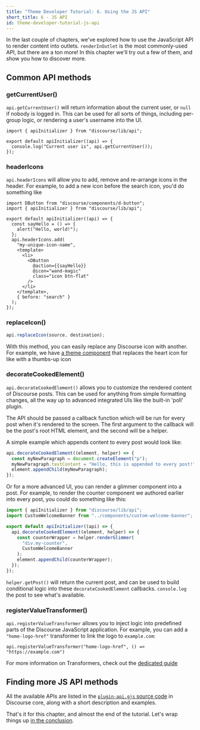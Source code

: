 ```yaml
---
title: "Theme Developer Tutorial: 6. Using the JS API"
short_title: 6 - JS API
id: theme-developer-tutorial-js-api
---
```


In the last couple of chapters, we've explored how to use the JavaScript API to render content into outlets. `renderInOutlet` is the most commonly-used API, but there are a ton more! In this chapter we'll try out a few of them, and show you how to discover more.

## Common API methods

### getCurrentUser()

`api.getCurrentUser()` will return information about the current user, or `null` if nobody is logged in. This can be used for all sorts of things, including per-group logic, or rendering a user's username into the UI.

```gjs
import { apiInitializer } from "discourse/lib/api";

export default apiInitializer((api) => {
  console.log("Current user is", api.getCurrentUser());
});
```

### headerIcons

`api.headerIcons` will allow you to add, remove and re-arrange icons in the header. For example, to add a new icon before the search icon, you'd do something like

```gjs
import DButton from "discourse/components/d-button";
import { apiInitializer } from "discourse/lib/api";

export default apiInitializer((api) => {
  const sayHello = () => {
    alert("Hello, world!");
  };
  api.headerIcons.add(
    "my-unique-icon-name",
    <template>
      <li>
        <DButton
          @action={{sayHello}}
          @icon="wand-magic"
          class="icon btn-flat"
        />
      </li>
    </template>,
    { before: "search" }
  );
});
```

### replaceIcon()

```js
api.replaceIcon(source, destination);
```

With this method, you can easily replace any Discourse icon with another. For example, we have [a theme component](https://meta.discourse.org/t/change-the-like-icon/87748) that replaces the heart icon for like with a thumbs-up icon

### decorateCookedElement()

`api.decorateCookedElement()` allows you to customize the rendered content of Discourse posts. This can be used for anything from simple formatting changes, all the way up to advanced integrated UIs like the built-in 'poll' plugin.

The API should be passed a callback function which will be run for every post when it's rendered to the screen. The first argument to the callback will be the post's root HTML element, and the second will be a helper.

A simple example which appends content to every post would look like:

```js
api.decorateCookedElement((element, helper) => {
  const myNewParagraph = document.createElement("p");
  myNewParagraph.textContent = "Hello, this is appended to every post!";
  element.appendChild(myNewParagraph);
});
```

Or for a more advanced UI, you can render a glimmer component into a post. For example, to render the counter component we authored earlier into every post, you could do something like this:

```js
import { apiInitializer } from "discourse/lib/api";
import CustomWelcomeBanner from "../components/custom-welcome-banner";

export default apiInitializer((api) => {
  api.decorateCookedElement((element, helper) => {
    const counterWrapper = helper.renderGlimmer(
      "div.my-counter",
      CustomWelcomeBanner
    );
    element.appendChild(counterWrapper);
  });
});
```

`helper.getPost()` will return the current post, and can be used to build conditional logic into these `decorateCookedElement` callbacks. `console.log` the post to see what's available.

### registerValueTransformer()

`api.registerValueTransformer` allows you to inject logic into predefined parts of the Discourse JavaScript application. For example, you can add a `"home-logo-href"` transformer to link the logo to `example.com`:

```gjs
api.registerValueTransformer("home-logo-href", () => "https://example.com")
```

For more information on Transformers, check out the [dedicated guide](https://meta.discourse.org/t/349954)

## Finding more JS API methods

All the available APIs are listed in the [`plugin-api.gjs` source code](https://github.com/discourse/discourse/blob/main/app/assets/javascripts/discourse/app/lib/plugin-api.gjs) in Discourse core, along with a short description and examples.

That's it for this chapter, and almost the end of the tutorial. Let's wrap things up [in the conclusion]().
